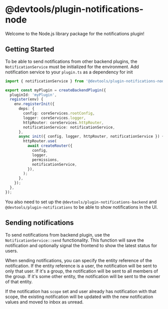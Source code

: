 # @devtools/plugin-notifications-node

Welcome to the Node.js library package for the notifications plugin!

## Getting Started

To be able to send notifications from other backend plugins, the `NotificationService` must be initialized for the
environment. Add notification service to your `plugin.ts` as a dependency for init

```ts
import { notificationService } from '@devtools/plugin-notifications-node';

export const myPlugin = createBackendPlugin({
  pluginId: 'myPlugin',
  register(env) {
    env.registerInit({
      deps: {
        config: coreServices.rootConfig,
        logger: coreServices.logger,
        httpRouter: coreServices.httpRouter,
        notificationService: notificationService,
      },
      async init({ config, logger, httpRouter, notificationService }) {
        httpRouter.use(
          await createRouter({
            config,
            logger,
            permissions,
            notificationService,
          }),
        );
      },
    });
  },
});
```

You also need to set up the `@devtools/plugin-notifications-backend` and `@devtools/plugin-notifications`
to be able to show notifications in the UI.

## Sending notifications

To send notifications from backend plugin, use the `NotificationService::send` functionality. This function will
save the notification and optionally signal the frontend to show the latest status for users.

When sending notifications, you can specify the entity reference of the notification. If the entity reference is
a user, the notification will be sent to only that user. If it's a group, the notification will be sent to all
members of the group. If it's some other entity, the notification will be sent to the owner of that entity.

If the notification has `scope` set and user already has notification with that scope, the existing notification
will be updated with the new notification values and moved to inbox as unread.
